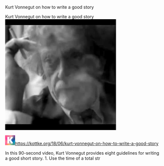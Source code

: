 Kurt Vonnegut on how to write a good story

Kurt Vonnegut on how to write a good story
![](../_resources/b249942f2f8ed06afef18c5a795aeb06.png)

![](../_resources/44ea128dd0259cdca5c7350c6ec6d411.png)https://kottke.org/18/06/kurt-vonnegut-on-how-to-write-a-good-story

In this 90-second video, Kurt Vonnegut provides eight guidelines for writing a good short story. 1. Use the time of a total str